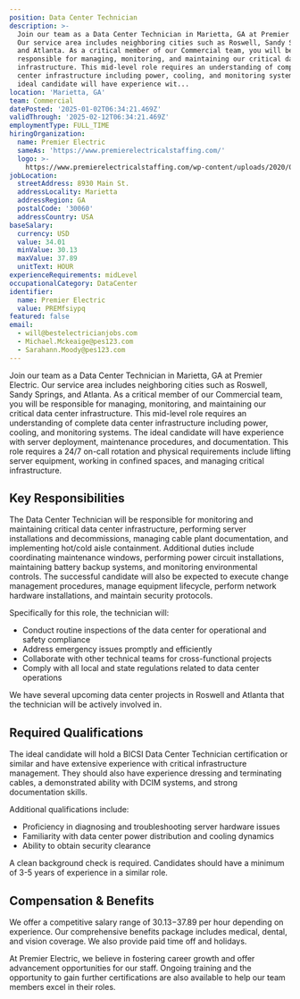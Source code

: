 ```yaml
---
position: Data Center Technician
description: >-
  Join our team as a Data Center Technician in Marietta, GA at Premier Electric.
  Our service area includes neighboring cities such as Roswell, Sandy Springs,
  and Atlanta. As a critical member of our Commercial team, you will be
  responsible for managing, monitoring, and maintaining our critical data center
  infrastructure. This mid-level role requires an understanding of complete data
  center infrastructure including power, cooling, and monitoring systems. The
  ideal candidate will have experience wit...
location: 'Marietta, GA'
team: Commercial
datePosted: '2025-01-02T06:34:21.469Z'
validThrough: '2025-02-12T06:34:21.469Z'
employmentType: FULL_TIME
hiringOrganization:
  name: Premier Electric
  sameAs: 'https://www.premierelectricalstaffing.com/'
  logo: >-
    https://www.premierelectricalstaffing.com/wp-content/uploads/2020/05/Premier-Electrical-Staffing-logo.png
jobLocation:
  streetAddress: 8930 Main St.
  addressLocality: Marietta
  addressRegion: GA
  postalCode: '30060'
  addressCountry: USA
baseSalary:
  currency: USD
  value: 34.01
  minValue: 30.13
  maxValue: 37.89
  unitText: HOUR
experienceRequirements: midLevel
occupationalCategory: DataCenter
identifier:
  name: Premier Electric
  value: PREMfsiypq
featured: false
email:
  - will@bestelectricianjobs.com
  - Michael.Mckeaige@pes123.com
  - Sarahann.Moody@pes123.com
---
```




Join our team as a Data Center Technician in Marietta, GA at Premier Electric. Our service area includes neighboring cities such as Roswell, Sandy Springs, and Atlanta. As a critical member of our Commercial team, you will be responsible for managing, monitoring, and maintaining our critical data center infrastructure. This mid-level role requires an understanding of complete data center infrastructure including power, cooling, and monitoring systems. The ideal candidate will have experience with server deployment, maintenance procedures, and documentation. This role requires a 24/7 on-call rotation and physical requirements include lifting server equipment, working in confined spaces, and managing critical infrastructure.

## Key Responsibilities
The Data Center Technician will be responsible for monitoring and maintaining critical data center infrastructure, performing server installations and decommissions, managing cable plant documentation, and implementing hot/cold aisle containment. Additional duties include coordinating maintenance windows, performing power circuit installations, maintaining battery backup systems, and monitoring environmental controls. The successful candidate will also be expected to execute change management procedures, manage equipment lifecycle, perform network hardware installations, and maintain security protocols. 

Specifically for this role, the technician will:
- Conduct routine inspections of the data center for operational and safety compliance
- Address emergency issues promptly and efficiently
- Collaborate with other technical teams for cross-functional projects
- Comply with all local and state regulations related to data center operations

We have several upcoming data center projects in Roswell and Atlanta that the technician will be actively involved in.

## Required Qualifications
The ideal candidate will hold a BICSI Data Center Technician certification or similar and have extensive experience with critical infrastructure management. They should also have experience dressing and terminating cables, a demonstrated ability with DCIM systems, and strong documentation skills. 

Additional qualifications include:
- Proficiency in diagnosing and troubleshooting server hardware issues
- Familiarity with data center power distribution and cooling dynamics
- Ability to obtain security clearance

A clean background check is required. Candidates should have a minimum of 3-5 years of experience in a similar role.

## Compensation & Benefits
We offer a competitive salary range of $30.13-$37.89 per hour depending on experience. Our comprehensive benefits package includes medical, dental, and vision coverage. We also provide paid time off and holidays. 

At Premier Electric, we believe in fostering career growth and offer advancement opportunities for our staff. Ongoing training and the opportunity to gain further certifications are also available to help our team members excel in their roles.